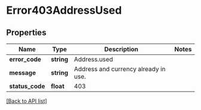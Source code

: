 # Error403AddressUsed

## Properties

Name | Type | Description | Notes
------------ | ------------- | ------------- | -------------
**error_code** | **string** | Address.used |
**message** | **string** | Address and currency already in use. |
**status_code** | **float** | 403 |

[[Back to API list]](../../README.md#api-endpoints)
